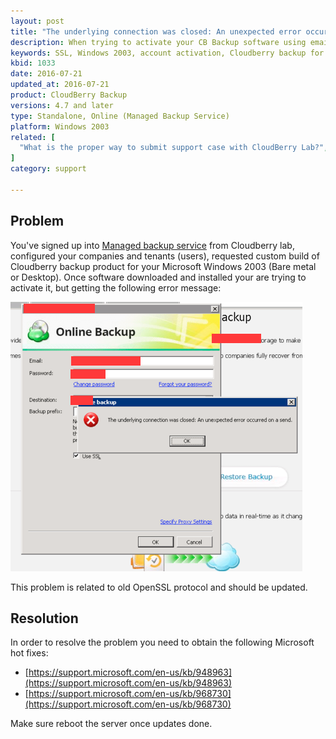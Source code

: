 ```yaml
---
layout: post
title: "The underlying connection was closed: An unexpected error occurred on a send"
description: When trying to activate your CB Backup software using email and password from MBS you are getting this error message after submit
keywords: SSL, Windows 2003, account activation, Cloudberry backup for Windows 2003
kbid: 1033
date: 2016-07-21
updated_at: 2016-07-21
product: CloudBerry Backup
versions: 4.7 and later
type: Standalone, Online (Managed Backup Service)
platform: Windows 2003
related: [
  "What is the proper way to submit support case with CloudBerry Lab?",
]
category: support

---
```

## Problem

You've signed up into [Managed backup service](http://cloudberrylab.com/mbs) from Cloudberry lab, configured your companies and tenants (users), requested custom build of Cloudberry backup product for your Microsoft Windows 2003 (Bare metal or Desktop). Once software downloaded and installed your are trying to activate it, but getting the following error message:

![Windows 2003 error message with old SSL](/images/windows_2003_error_with_old_ssl.png)

This problem is related to old OpenSSL protocol and should be updated.

## Resolution

In order to resolve the problem you need to obtain the following Microsoft hot fixes:

* [https://support.microsoft.com/en-us/kb/948963](https://support.microsoft.com/en-us/kb/948963)
* [https://support.microsoft.com/en-us/kb/968730](https://support.microsoft.com/en-us/kb/968730)

Make sure reboot the server once updates done.
